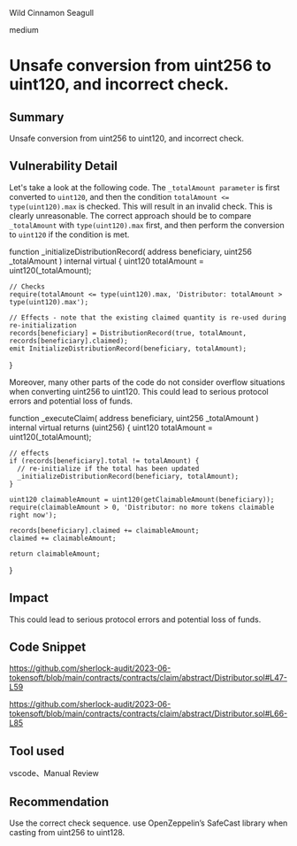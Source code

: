 Wild Cinnamon Seagull

medium

# Unsafe conversion from uint256 to uint120, and incorrect check.

## Summary
Unsafe conversion from uint256 to uint120, and incorrect check.
## Vulnerability Detail
Let's take a look at the following code. The `_totalAmount parameter` is first converted to `uint120`, and then the condition `totalAmount <= type(uint120).max` is checked. This will result in an invalid check. This is clearly unreasonable. The correct approach should be to compare `_totalAmount` with `type(uint120).max` first, and then perform the conversion to `uint120` if the condition is met.

  function _initializeDistributionRecord(
    address beneficiary,
    uint256 _totalAmount
  ) internal virtual {
    uint120 totalAmount = uint120(_totalAmount);

    // Checks
    require(totalAmount <= type(uint120).max, 'Distributor: totalAmount > type(uint120).max');

    // Effects - note that the existing claimed quantity is re-used during re-initialization
    records[beneficiary] = DistributionRecord(true, totalAmount, records[beneficiary].claimed);
    emit InitializeDistributionRecord(beneficiary, totalAmount);
  }

Moreover, many other parts of the code do not consider overflow situations when converting uint256 to uint120. This could lead to serious protocol errors and potential loss of funds.

  function _executeClaim(
    address beneficiary,
    uint256 _totalAmount
  ) internal virtual returns (uint256) {
    uint120 totalAmount = uint120(_totalAmount);

    // effects
    if (records[beneficiary].total != totalAmount) {
      // re-initialize if the total has been updated
      _initializeDistributionRecord(beneficiary, totalAmount);
    }
    
    uint120 claimableAmount = uint120(getClaimableAmount(beneficiary));
    require(claimableAmount > 0, 'Distributor: no more tokens claimable right now');

    records[beneficiary].claimed += claimableAmount;
    claimed += claimableAmount;

    return claimableAmount;
  }


## Impact
This could lead to serious protocol errors and potential loss of funds.

## Code Snippet
https://github.com/sherlock-audit/2023-06-tokensoft/blob/main/contracts/contracts/claim/abstract/Distributor.sol#L47-L59

https://github.com/sherlock-audit/2023-06-tokensoft/blob/main/contracts/contracts/claim/abstract/Distributor.sol#L66-L85

## Tool used
vscode、Manual Review

## Recommendation
 Use the correct check sequence.
 use OpenZeppelin’s SafeCast library when casting from uint256 to uint128.